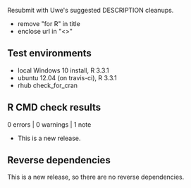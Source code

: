 Resubmit with Uwe's suggested DESCRIPTION cleanups.

* remove "for R" in title
* enclose url in "<>"

## Test environments
* local Windows 10 install, R 3.3.1
* ubuntu 12.04 (on travis-ci), R 3.3.1
* rhub check_for_cran

## R CMD check results

0 errors | 0 warnings | 1 note

* This is a new release.

## Reverse dependencies

This is a new release, so there are no reverse dependencies.
